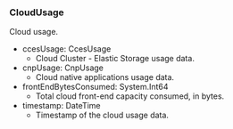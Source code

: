 ### CloudUsage
Cloud usage.

- ccesUsage: CcesUsage
  - Cloud Cluster - Elastic Storage usage data.
- cnpUsage: CnpUsage
  - Cloud native applications usage data.
- frontEndBytesConsumed: System.Int64
  - Total cloud front-end capacity consumed, in bytes.
- timestamp: DateTime
  - Timestamp of the cloud usage data.
